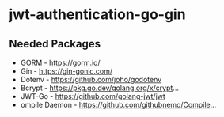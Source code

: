 # jwt-authentication-go-gin

## Needed Packages
- GORM - https://gorm.io/
- Gin - https://gin-gonic.com/
- Dotenv - https://github.com/joho/godotenv
- Bcrypt - https://pkg.go.dev/golang.org/x/crypt...
- JWT-Go - https://github.com/golang-jwt/jwt
- ompile Daemon - https://github.com/githubnemo/Compile...